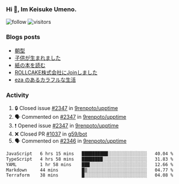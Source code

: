 ### Hi 👋, Im Keisuke Umeno.

<!--
**9renpoto/9renpoto** is a ✨ _special_ ✨ repository because its `README.md` (this file) appears on your GitHub profile.

Here are some ideas to get you started:

- 🔭 I’m currently working on ...
- 🌱 I’m currently learning ...
- 👯 I’m looking to collaborate on ...
- 🤔 I’m looking for help with ...
- 💬 Ask me about ...
- 📫 How to reach me: ...
- 😄 Pronouns: ...
- ⚡ Fun fact: ...
-->

![follow](https://img.shields.io/github/followers/9renpoto?label=Follow&style=social)
![visitors](https://komarev.com/ghpvc/?username=9renpoto&label=Profile%20views&color=0e75b6&style=flat)

### Blogs posts

<!-- BLOG-POST-LIST:START -->
- [朝型](https://9renpoto.win/entry/2024/05/29/im-an-early)
- [子供が生まれました](https://9renpoto.win/entry/2024/04/18/hello-world)
- [紙の本を読む](https://9renpoto.win/entry/2024/02/25/reading-papar-book)
- [ROLLCAKE株式会社にJoinしました](https://9renpoto.win/entry/2024/02/11/join)
- [eza のあるカラフルな生活](https://9renpoto.win/entry/2024/02/01/eza)
<!-- BLOG-POST-LIST:END -->

### Activity

<!--START_SECTION:activity-->
1. 🔒 Closed issue [#2347](https://github.com/9renpoto/upptime/issues/2347) in [9renpoto/upptime](https://github.com/9renpoto/upptime)
2. 🗣 Commented on [#2347](https://github.com/9renpoto/upptime/issues/2347#issuecomment-2148303684) in [9renpoto/upptime](https://github.com/9renpoto/upptime)
3. ❗ Opened issue [#2347](https://github.com/9renpoto/upptime/issues/2347) in [9renpoto/upptime](https://github.com/9renpoto/upptime)
4. ❌ Closed PR [#1037](https://github.com/g59/bot/pull/1037) in [g59/bot](https://github.com/g59/bot)
5. 🗣 Commented on [#2346](https://github.com/9renpoto/upptime/issues/2346#issuecomment-2146345908) in [9renpoto/upptime](https://github.com/9renpoto/upptime)
<!--END_SECTION:activity-->

<!--START_SECTION:waka-->

```txt
JavaScript   6 hrs 15 mins   ██████████░░░░░░░░░░░░░░░   40.04 %
TypeScript   4 hrs 58 mins   ████████░░░░░░░░░░░░░░░░░   31.83 %
YAML         1 hr 58 mins    ███░░░░░░░░░░░░░░░░░░░░░░   12.66 %
Markdown     44 mins         █▒░░░░░░░░░░░░░░░░░░░░░░░   04.77 %
Terraform    38 mins         █░░░░░░░░░░░░░░░░░░░░░░░░   04.08 %
```

<!--END_SECTION:waka-->

